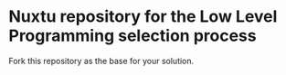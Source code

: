 # Nuxtu repository for the Low Level Programming selection process

Fork this repository as the base for your solution.